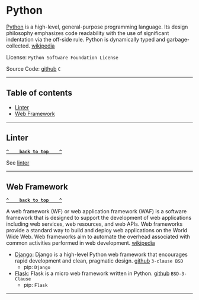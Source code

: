 # Python

[Python](https://www.python.org/) is a high-level, general-purpose programming language. Its design philosophy emphasizes code readability with the use of significant indentation via the off-side rule. Python is dynamically typed and garbage-collected. [wikipedia](https://en.wikipedia.org/wiki/Python_(programming_language))

License: `Python Software Foundation License`

Source Code: [github](https://github.com/python/cpython) `C`

---

## Table of contents

- [Linter](#linter)
- [Web Framework](#web-framework)

---

## Linter

**[`^    back to top    ^`](#table-of-contents)**

See [linter](../linter.md#python)

---

## Web Framework

**[`^    back to top    ^`](#table-of-contents)**

A web framework (WF) or web application framework (WAF) is a software framework that is designed to support the development of web applications including web services, web resources, and web APIs. Web frameworks provide a standard way to build and deploy web applications on the World Wide Web. Web frameworks aim to automate the overhead associated with common activities performed in web development. [wikipedia](https://en.wikipedia.org/wiki/Web_framework)

- [Django](https://www.djangoproject.com/): Django is a high-level Python web framework that encourages rapid development and clean, pragmatic design. [github](https://github.com/django/django) `3-clause BSD`
  - pip: `Django`
- [Flask](https://flask.palletsprojects.com/): Flask is a micro web framework written in Python. [github](https://github.com/pallets/flask) `BSD-3-Clause`
  - pip: `Flask`

---

